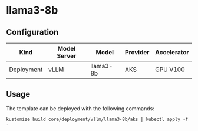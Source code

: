 # llama3-8b

## Configuration
| Kind | Model Server | Model | Provider | Accelerator |
| --- | --- | --- | --- | --- |
| Deployment | vLLM | llama3-8b | AKS | GPU V100 |

## Usage

The template can be deployed with the following commands:

```
kustomize build core/deployment/vllm/llama3-8b/aks | kubectl apply -f -
```